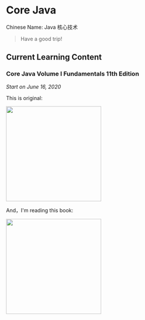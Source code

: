 # Core Java

Chinese Name: Java 核心技术

> Have a good trip!

## Current Learning Content

### Core Java Volume I Fundamentals 11th Edition

*Start on June 16, 2020*

This is original:

<img src="https://horstmann.com/corejava/cj11v1.jpg" width="260px">

And，I'm reading this book:

<img  src="https://img3.doubanio.com/view/subject/l/public/s33556751.jpg" width="260px">
                                                                                            


